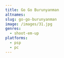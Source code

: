 ```yaml
---
title: Go Go Burunyanman
altnames:
slug: go-go-burunyanman
image: /images/31.jpg
genres:
  - shoot-em-up
platforms:
  - psp
  - pc
---
```


